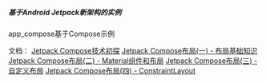 ##### 基于Android Jetpack新架构的实例

app_compose基于Compose示例

文档：
[Jetpack Compose技术初探](https://www.jianshu.com/p/e18c81118bf3)
[Jetpack Compose布局(一) - 布局基础知识](https://www.jianshu.com/p/0411abaf0307)
[Jetpack Compose布局(二) - Material组件和布局](https://www.jianshu.com/p/66c4bec713f7)
[Jetpack Compose布局(三) - 自定义布局](https://www.jianshu.com/p/f8e70c5fd5eb)
[Jetpack Compose布局(四) - ConstraintLayout](https://www.jianshu.com/p/ef786017c014)